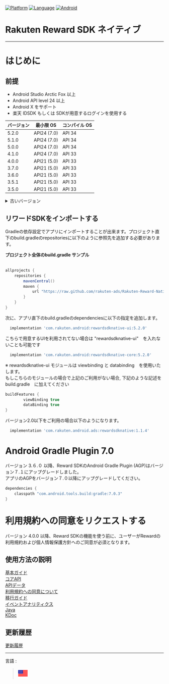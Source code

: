 <div id="top"></div>

[![Platform](http://img.shields.io/badge/platform-Android-brightgreen.svg?style=flat)](https://developer.android.com)
[![Language](http://img.shields.io/badge/language-Kotlin-green.svg?style=flat)](https://github.com/JetBrains/kotlin)
[![Android](http://img.shields.io/badge/support-API_Level_24+-blue.svg?style=flat)](https://developer.android.com)

# Rakuten Reward SDK ネイティブ

---
# はじめに

<div id="prerequisites"></div>

## 前提

* Android Studio Arctic Fox 以上
* Android API level 24 以上
* Android X をサポート
* 楽天 IDSDK もしくは SDKが用意するログインを使用する

| バージョン | 最小限 OS      | コンパイル OS |
|-------|-------------|----------|
| 5.2.0 | API24 (7.0) | API 34   |
| 5.1.0 | API24 (7.0) | API 34   |
| 5.0.0 | API24 (7.0) | API 34   |
| 4.1.0 | API24 (7.0) | API 33   |
| 4.0.0 | API21 (5.0) | API 33   |
| 3.7.0 | API21 (5.0) | API 33   |
| 3.6.0 | API21 (5.0) | API 33   |
| 3.5.1 | API21 (5.0) | API 33   |
| 3.5.0 | API21 (5.0) | API 33   |

<details>
    <summary>古いバージョン</summary>

| バージョン | 最小限 OS      | コンパイル OS |
|-------|-------------|----------|
| 3.4.2 | API21 (5.0) | API 33   |
| 3.4.1 | API21 (5.0) | API 33   |
| 3.4.0 | API21 (5.0) | API 31   |
| 3.3.0 | API21 (5.0) | API 30   |
| 3.2.2 | API21 (5.0) | API 30   |
| 3.2.1 | API21 (5.0) | API 30   |
| 3.2.0 | API21 (5.0) | API 30   |
| 3.1.2 | API21 (5.0) | API 30   |
| 3.1.1 | API21 (5.0) | API 30   |
| 3.1.0 | API21 (5.0) | API 30   |
| 3.0.0 | API21 (5.0) | API 30   |
| 1.1.4 | API16 (4.1) | API 30   |
| 2.4.1 | API16 (4.1) | API 30   |
| 2.4.0 | API16 (4.1) | API 30   |
| 2.3.3 | API16 (4.1) | API 29   |
| 2.3.2 | API16 (4.1) | API 29   |
| 2.3.1 | API16 (4.1) | API 29   |
| 2.3.0 | API16 (4.1) | API 29   |
| 2.2.2 | API16 (4.1) | API 29   |
| 2.2.1 | API16 (4.1) | API 29   |
| 2.2.0 | API16 (4.1) | API 29   |
| 2.1.0 | API16 (4.1) | API 29   |
| 2.0.0 | API16 (4.1) | API 29   |
| 1.1.3 | API16 (4.1) | API 29   |
| 1.1.2 | API16 (4.1) | API 29   |
| 1.1.1 | API16 (4.1) | API 29   |
| 1.1.0 | API16 (4.1) | API 29   |
| 1.0.0 | API16 (4.1) | API 29   |

</details>

<div id="import_sdk"></div>

## リワードSDKをインポートする
Gradleの依存設定でアプリにインポートすることが出来ます。プロジェクト直下のbuild.gradleのrepositoriesに以下のように参照先を追加する必要があります。

**プロジェクト全体のbuild.gradle サンプル**

```groovy

allprojects {
    repositories {
        mavenCentral()
        maven {
            url "https://raw.github.com/rakuten-ads/Rakuten-Reward-Native-Android/master/maven"
        }
    }
}
```

次に、アプリ直下のbuild.gradleのdependenciesに以下の指定を追加します。

```groovy
  implementation 'com.rakuten.android:rewardsdknative-ui:5.2.0'
```

こちらで用意するUIを利用されてない場合は "rewardsdknative-ui"　を入れないことも可能です
```groovy
  implementation 'com.rakuten.android:rewardsdknative-core:5.2.0'
```

※ rewardsdknative-ui モジュールは viewbinding と databinding　を使用いたします。  
もしこちらのモジュールの場合で上記のご利用がない場合, 下記のような記述を build.gradle　に加えてください
```groovy
buildFeatures {
        viewBinding true
        dataBinding true
}
```

バージョン2.0以下をご利用の場合以下のようになります。
```groovy
  implementation 'com.rakuten.android.ads:rewardsdknative:1.1.4'
```

# Android Gradle Plugin 7.0
バージョン 3.６.０ 以降、Reward SDKのAndroid Gradle Plugin (AGP)はバージョン７.１にアップグレードしました。  
アプリのAGPをバージョン７.０以降にアップグレードしてください。
```groovy
dependencies {
    classpath "com.android.tools.build:gradle:7.0.3"
}
```

# 利用規約への同意をリクエストする
バージョン 4.0.0 以降、Reward SDKの機能を使う前に、ユーザーがRewardの利用規約および個人情報保護方針へのご同意が必須となります。

## 使用方法の説明
[基本ガイド](./basic/README.md)  
[コアAPI](./core/README.md)  
[APIデータ](./apiData/README.md)  
[利用規約への同意について](./consent/README.md)  
[移行ガイド](./migration/README.md)  
[イベントアナリティクス](./EventAnalytics/README.md)  
[Java](./java/README.md)  
[KDoc](https://rakuten-ads.github.io/products/mission/android/kdoc/5.2.0/index.html)

## 更新履歴
[更新履歴](./history/README.md)

---
言語 :
> [![en](../lang/en.png)](../../README.md)



